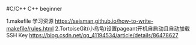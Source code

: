 #C/C++
C++  beginner

1.makefile 学习资源
https://seisman.github.io/how-to-write-makefile/rules.html
2.TortoiseGit(小乌龟)设置pageant开机自启动且自动加载SSH Key
https://blog.csdn.net/qq_41194534/article/details/86478627 

